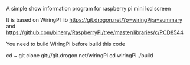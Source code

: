 A simple show information program for raspberry pi mini lcd screen

It is based on WiringPI lib 
https://git.drogon.net/?p=wiringPi;a=summary 
and
https://github.com/binerry/RaspberryPi/tree/master/libraries/c/PCD8544

You need to build WiringPi before build this code

cd ~
git clone git://git.drogon.net/wiringPi
cd wiringPi
./build


